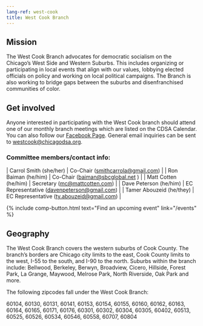 ```yaml
---
lang-ref: west-cook
title: West Cook Branch
---
```


## Mission

The West Cook Branch advocates for democratic socialism on the Chicago’s West Side and Western Suburbs. This includes organizing or participating in local events that align with our values, lobbying elected officials on policy and working on local political campaigns. The Branch is also working to bridge gaps between the suburbs and disenfranchised communities of color.

## Get involved

Anyone interested in participating with the West Cook branch should attend one of our monthly branch meetings which are listed on the CDSA Calendar. You can also follow our [Facebook Page](https://www.facebook.com/WCCDSA). General email inquiries can be sent to [westcook@chicagodsa.org](mailto:westcook@chicagodsa.org).

### Committee members/contact info:

| Carrol Smith (she/her) | Co-Chair (smithcarrola@gmail.com) |
| Ron Baiman (he/him) | Co-Chair (baiman@sbcglobal.net ) |
| Matt Cotten (he/him) | Secretary (mc@mattcotten.com) |
| Dave Peterson (he/him) | EC Representative (davenpeterson@gmail.com) |
| Tamer Abouzeid (he/they) | EC Representative (ty.abouzeid@gmail.com) |

{% include comp-button.html text="Find an upcoming event" link="/events" %}

## Geography

The West Cook Branch covers the western suburbs of Cook County. The branch’s borders are Chicago city limits to the east, Cook County limits to the west, I-55 to the south, and I-90 to the north. Suburbs within the branch include: Bellwood, Berkeley, Berwyn, Broadview, Cicero, Hillside, Forest Park, La Grange, Maywood, Melrose Park, North Riverside, Oak Park and more.

The following zipcodes fall under the West Cook Branch:

60104, 60130, 60131, 60141, 60153, 60154, 60155, 60160, 60162, 60163, 60164, 60165, 60171, 60176, 60301, 60302, 60304, 60305, 60402, 60513, 60525, 60526, 60534, 60546, 60558, 60707, 60804
